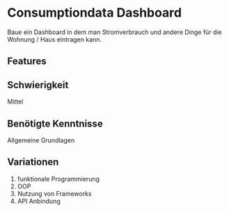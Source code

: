 # Consumptiondata Dashboard
 
Baue ein Dashboard in dem man Stromverbrauch und andere Dinge für die Wohnung / Haus eintragen kann.
 
## Features

 
 ## Schwierigkeit
 Mittel
 
 ## Benötigte Kenntnisse
Allgemeine Grundlagen

## Variationen
1. funktionale Programmierung
2. OOP
3. Nutzung von Frameworks
4. API Anbindung